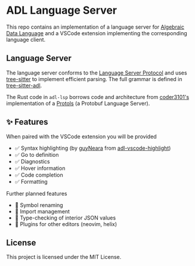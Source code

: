 # ADL Language Server

This repo contains an implementation of a language server for
[Algebraic Data Language](https://github.com/adl-lang/adl) and a VSCode
extension implementing the corresponding language client.

## Language Server

The language server conforms to the
[Language Server Protocol](https://microsoft.github.io/language-server-protocol/)
and uses [tree-sitter](https://tree-sitter.github.io/tree-sitter/) to implement
efficient parsing. The full grammar is defined in
[tree-sitter-adl](https://github.com/adl-lang/tree-sitter-adl).

The Rust code in `adl-lsp` borrows code and architecture from
[coder3101's](https://github.com/coder3101) implementation of a
[Protols](https://github.com/coder3101/protols) (a Protobuf Language Server).

## ✨ Features

When paired with the VSCode extension you will be provided

- ✅ Syntax highlighting (by [guyNeara](https://github.com/guyNeara) from
  [adl-vscode-highlight](https://github.com/adl-lang/adl-vscode-highlight))
- ✅ Go to definition
- ✅ Diagnostics
- ✅ Hover information
- ✅ Code completion
- ✅ Formatting

Further planned features

- 🚧 Symbol renaming
- 🚧 Import management
- 🚧 Type-checking of interior JSON values
- 🚧 Plugins for other editors (neovim, helix)

## License

This project is licensed under the MIT License.
